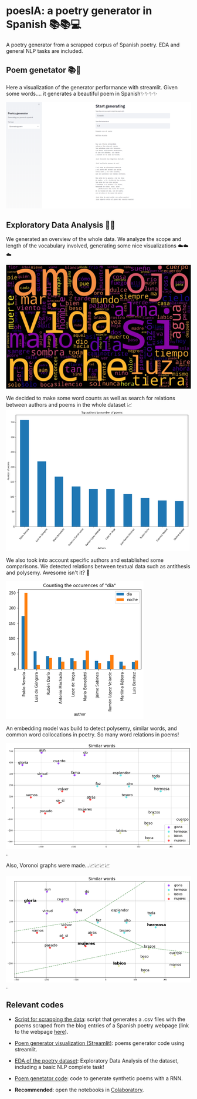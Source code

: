 # poesIA: a poetry generator in Spanish 📚📚💻
A poetry generator from a scrapped corpus of Spanish poetry. EDA and general NLP tasks are included. 


## Poem genetator 📚🤯
Here a visualization of the generator performance with streamlit. Given some words.... it generates a beautiful poem in Spanish✨✨✨✨

![wordcloud](images/poem_generator.png)

## Exploratory Data Analysis 🔎🔎

We generated an overview of the whole data. We analyze the scope and length of the vocabulary involved, generating some nice visualizations ☁️☁️☁️

![wordcloud](images/wordcloud.jpg)


We decided to make some word counts as well as search for relations between authors and poems in the whole dataset 📈
<img src="images/graph3.png" alt="Author count" width="500"/>


We also took into account specific authors and established some comparisons. We detected relations between textual data such as antithesis and polysemy. Awesome isn't it? 🤩

![graph2](images/graph2.png)



An embedding model was build to detect polysemy, similar words, and common word collocations in poetry. So many word relations in poems!

![wordcloud](images/embedding1.png).


Also, Voronoi graphs were made...📈📈📈📈

![wordcloud](images/embedding2.png).

## Relevant codes
- [Script for scrapping the data](https://github.com/andreamorgar/poesIA/blob/master/poetry-scrapper.py): script that generates a .csv files with the poems scraped from the blog entries of a Spanish poetry webpage (link to the webpage [here](https://www.poemas-del-alma.com)).

- [Poem generator visualization (Streamlit)](https://github.com/andreamorgar/poesIA/blob/master/generating_poems.py): poems generator code using streamlit. 

- [EDA of the poetry dataset](https://github.com/andreamorgar/poesIA/blob/master/data%20exploration.ipynb): Exploratory Data Analysis of the dataset, including a basic NLP complete task!

- [Poem genetator code](https://github.com/andreamorgar/poesIA/blob/master/poetry%20generator.ipynb): code to generate synthetic poems with a RNN.

* **Recommended**: open the notebooks in [Colaboratory](https://colab.research.google.com/github/andreamorgar/poesIA/blob/master/).

